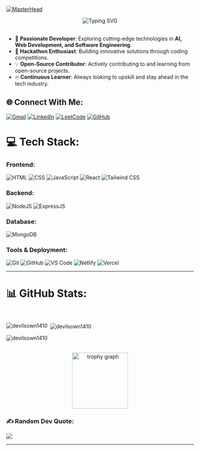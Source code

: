 [![MasterHead](https://i.imgur.com/8km7h9z.png)](https://github.com/devilsown1410)
<br>


<div align="center" width="100%">
<img src="https://readme-typing-svg.demolab.com?font=Fira+Code&size=35&pause=1000&center=true&vCenter=true&random=false&width=435&height=60&lines=Hi%2C+I'm+Rahul+Singh" alt="Typing SVG" />
</div>

<br>

- 🚀 **Passionate Developer**: Exploring cutting-edge technologies in **AI, Web Development, and Software Engineering**.
- 🎯 **Hackathon Enthusiast**: Building innovative solutions through coding competitions.
- 💡 **Open-Source Contributor**: Actively contributing to and learning from open-source projects.
- 🔥 **Continuous Learner**: Always looking to upskill and stay ahead in the tech industry.

## 🌐 Connect With Me:
[![Gmail](https://img.shields.io/badge/Gmail-D14836?logo=gmail&logoColor=white)](mailto:rahulsingh231841@gmail.com)
[![LinkedIn](https://img.shields.io/badge/LinkedIn-0077B5?logo=linkedin&logoColor=white)](https://www.linkedin.com/in/rahul-b498a9250/)
[![LeetCode](https://img.shields.io/badge/LeetCode-FFA116?logo=leetcode&logoColor=black)](https://leetcode.com/rahul_1910)
[![GitHub](https://img.shields.io/badge/GitHub-100000?style=for-the-badge&logo=github&logoColor=white)](https://github.com/devilsown1410)

# 💻 Tech Stack:

### Frontend:
![HTML](https://img.shields.io/badge/HTML5-E34F26?style=for-the-badge&logo=html5&logoColor=white)
![CSS](https://img.shields.io/badge/CSS3-1572B6?style=for-the-badge&logo=css3&logoColor=white)
![JavaScript](https://img.shields.io/badge/JavaScript-F7DF1E?style=for-the-badge&logo=javascript&logoColor=black)
![React](https://img.shields.io/badge/React-20232A?style=for-the-badge&logo=react&logoColor=61DAFB)
![Tailwind CSS](https://img.shields.io/badge/Tailwind_CSS-38B2AC?style=for-the-badge&logo=tailwind-css&logoColor=white)

### Backend:
![NodeJS](https://img.shields.io/badge/Node.js-43853D?style=for-the-badge&logo=node.js&logoColor=white)
![ExpressJS](https://img.shields.io/badge/Express.js-404D59?style=for-the-badge)

### Database:
![MongoDB](https://img.shields.io/badge/MongoDB-4EA94B?style=for-the-badge&logo=mongodb&logoColor=white)

### Tools & Deployment:
![Git](https://img.shields.io/badge/GIT-E44C30?style=for-the-badge&logo=git&logoColor=white)
![GitHub](https://img.shields.io/badge/GitHub-100000?style=for-the-badge&logo=github&logoColor=white)
![VS Code](https://img.shields.io/badge/Visual_Studio_Code-0078D4?style=for-the-badge&logo=visual%20studio%20code&logoColor=white)
![Netlify](https://img.shields.io/badge/Netlify-00C7B7?style=for-the-badge&logo=netlify&logoColor=white)
![Vercel](https://img.shields.io/badge/Vercel-000000?style=for-the-badge&logo=vercel&logoColor=white)

---

# 📊 GitHub Stats:
<br/>
<p><img align="left" src="https://github-readme-stats.vercel.app/api/top-langs?username=devilsown1410&show_icons=true&locale=en&layout=compact&theme=tokyonight" alt="devilsown1410" /></p>

<p>&nbsp;<img align="center" src="https://github-readme-stats.vercel.app/api?username=devilsown1410&show_icons=true&locale=en&theme=tokyonight" alt="devilsown1410" /></p>

<p><img align="center" src="https://github-readme-streak-stats.herokuapp.com/?user=devilsown1410&theme=tokyonight" alt="devilsown1410" /></p>

<br>
<div align="center">
  <img src="https://github-profile-trophy.vercel.app?username=devilsown1410&theme=dracula&column=-1&row=1&margin-w=8&margin-h=8&no-bg=false&no-frame=false&order=4" height="150" alt="trophy graph"  />
</div>

### ✍️ Random Dev Quote:
![](https://quotes-github-readme.vercel.app/api?type=vertical&theme=radical)

---
